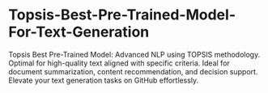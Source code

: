 # Topsis-Best-Pre-Trained-Model-For-Text-Generation
Topsis Best Pre-Trained Model: Advanced NLP using TOPSIS methodology. Optimal for high-quality text aligned with specific criteria. Ideal for document summarization, content recommendation, and decision support. Elevate your text generation tasks on GitHub effortlessly.
